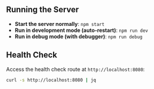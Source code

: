 ## Running the Server

- **Start the server normally**: `npm start`
- **Run in development mode (auto-restart)**: `npm run dev`
- **Run in debug mode (with debugger)**: `npm run debug`

## Health Check

Access the health check route at `http://localhost:8080`:

```bash
curl -s http://localhost:8080 | jq
```
